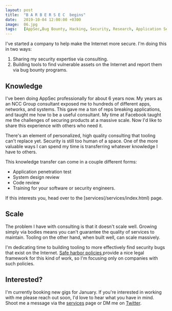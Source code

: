 ```yaml
---
layout: post
title:  "B A R B E R S E C  begins"
date:   2019-10-04 12:00:00 +0300
image:  06.jpg
tags:   [AppSec,Bug Bounty, Hacking, Security, Research, Application Security]
---
```


I've started a company to help make the Internet more secure. I'm doing this in
two ways:

1. Sharing my security expertise via consulting.
2. Building tools to find vulnerable assets on the Internet and report them via
bug bounty programs.

## Knowledge

I've been doing AppSec professionally for about 6 years now. My years as an NCC
Group consultant exposed me to hundreds of different apps, networks, and
systems. This gave me a ton of reps breaking applications, and taught me how to
be a useful consultant. My time at Facebook taught me the challenges of securing
products at a massive scale. Now I'd like to share this experience with others
who need it.

There's an element of personalized, high quality consulting that tooling can't
replace yet. Security is still too human of a space. One of the more valuable
ways I can spend my time is transferring whatever knowledge I have to others.

This knowledge transfer can come in a couple different forms:
- Application penetration test
- System design review
- Code review
- Training for your software or security engineers.

If this interests you, head over to the [services(/services/index.html) page.

## Scale

The problem I have with consulting is that it doesn't scale well. Growing simply
via bodies means you can't guarantee the quality of services to maintain.
Tooling on the other hand, when built well, can scale massively.

I'm dedicating time to building tooling to more effectively find security bugs
that exist on the Internet. <a href="https://disclose.io/">Safe harbor policies
</a> provide a nice legal framework for this kind of work, so I'm focusing only
on companies with such policies.

## Interested?

I'm currently booking new gigs for January. If you're interested in working with
me please reach out soon, I'd love to hear what you have in mind. Shoot me a
message via the [services](/services/index.html) page or DM me on
<a href="https://twitter.com/bonjarber">Twitter</a>.
